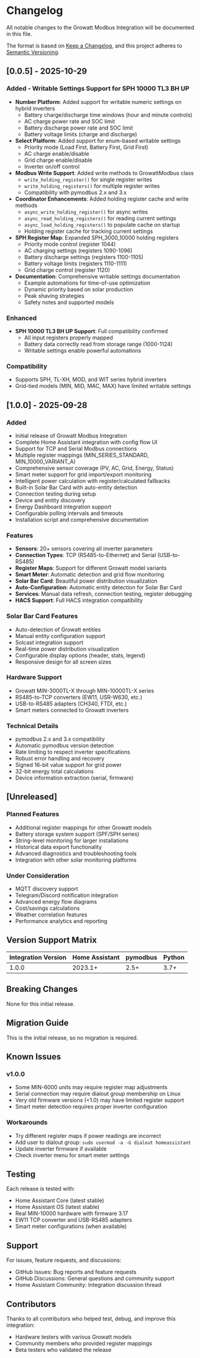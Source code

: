 # Changelog

All notable changes to the Growatt Modbus Integration will be documented in this file.

The format is based on [Keep a Changelog](https://keepachangelog.com/en/1.0.0/),
and this project adheres to [Semantic Versioning](https://semver.org/spec/v2.0.0.html).

## [0.0.5] - 2025-10-29

### Added - Writable Settings Support for SPH 10000 TL3 BH UP

- **Number Platform**: Added support for writable numeric settings on hybrid inverters
  - Battery charge/discharge time windows (hour and minute controls)
  - AC charge power rate and SOC limit
  - Battery discharge power rate and SOC limit
  - Battery voltage limits (charge and discharge)
- **Select Platform**: Added support for enum-based writable settings
  - Priority mode (Load First, Battery First, Grid First)
  - AC charge enable/disable
  - Grid charge enable/disable
  - Inverter on/off control
- **Modbus Write Support**: Added write methods to GrowattModbus class
  - `write_holding_register()` for single register writes
  - `write_holding_registers()` for multiple register writes
  - Compatibility with pymodbus 2.x and 3.x
- **Coordinator Enhancements**: Added holding register cache and write methods
  - `async_write_holding_register()` for async writes
  - `async_read_holding_registers()` for reading current settings
  - `async_load_holding_registers()` to populate cache on startup
  - Holding register cache for tracking current settings
- **SPH Register Map**: Expanded SPH_3000_10000 holding registers
  - Priority mode control (register 1044)
  - AC charging settings (registers 1090-1096)
  - Battery discharge settings (registers 1100-1105)
  - Battery voltage limits (registers 1110-1111)
  - Grid charge control (register 1120)
- **Documentation**: Comprehensive writable settings documentation
  - Example automations for time-of-use optimization
  - Dynamic priority based on solar production
  - Peak shaving strategies
  - Safety notes and supported models

### Enhanced

- **SPH 10000 TL3 BH UP Support**: Full compatibility confirmed
  - All input registers properly mapped
  - Battery data correctly read from storage range (1000-1124)
  - Writable settings enable powerful automations

### Compatibility

- Supports SPH, TL-XH, MOD, and WIT series hybrid inverters
- Grid-tied models (MIN, MID, MAC, MAX) have limited writable settings

## [1.0.0] - 2025-09-28

### Added

- Initial release of Growatt Modbus Integration
- Complete Home Assistant integration with config flow UI
- Support for TCP and Serial Modbus connections
- Multiple register mappings (MIN_SERIES_STANDARD, MIN_10000_VARIANT_A)
- Comprehensive sensor coverage (PV, AC, Grid, Energy, Status)
- Smart meter support for grid import/export monitoring
- Intelligent power calculation with register/calculated fallbacks
- Built-in Solar Bar Card with auto-entity detection
- Connection testing during setup
- Device and entity discovery
- Energy Dashboard integration support
- Configurable polling intervals and timeouts
- Installation script and comprehensive documentation

### Features

- **Sensors**: 20+ sensors covering all inverter parameters
- **Connection Types**: TCP (RS485-to-Ethernet) and Serial (USB-to-RS485)
- **Register Maps**: Support for different Growatt model variants
- **Smart Meter**: Automatic detection and grid flow monitoring
- **Solar Bar Card**: Beautiful power distribution visualization
- **Auto-Configuration**: Automatic entity detection for Solar Bar Card
- **Services**: Manual data refresh, connection testing, register debugging
- **HACS Support**: Full HACS integration compatibility

### Solar Bar Card Features

- Auto-detection of Growatt entities
- Manual entity configuration support
- Solcast integration support
- Real-time power distribution visualization
- Configurable display options (header, stats, legend)
- Responsive design for all screen sizes

### Hardware Support

- Growatt MIN-3000TL-X through MIN-10000TL-X series
- RS485-to-TCP converters (EW11, USR-W630, etc.)
- USB-to-RS485 adapters (CH340, FTDI, etc.)
- Smart meters connected to Growatt inverters

### Technical Details

- pymodbus 2.x and 3.x compatibility
- Automatic pymodbus version detection
- Rate limiting to respect inverter specifications
- Robust error handling and recovery
- Signed 16-bit value support for grid power
- 32-bit energy total calculations
- Device information extraction (serial, firmware)

## [Unreleased]

### Planned Features

- Additional register mappings for other Growatt models
- Battery storage system support (SPF/SPH series)
- String-level monitoring for larger installations
- Historical data export functionality
- Advanced diagnostics and troubleshooting tools
- Integration with other solar monitoring platforms

### Under Consideration

- MQTT discovery support
- Telegram/Discord notification integration
- Advanced energy flow diagrams
- Cost/savings calculations
- Weather correlation features
- Performance analytics and reporting

## Version Support Matrix


| Integration Version | Home Assistant | pymodbus | Python |
| --------------------- | ---------------- | ---------- | -------- |
| 1.0.0               | 2023.1+        | 2.5+     | 3.7+   |

## Breaking Changes

None for this initial release.

## Migration Guide

This is the initial release, so no migration is required.

## Known Issues

### v1.0.0

- Some MIN-6000 units may require register map adjustments
- Serial connection may require dialout group membership on Linux
- Very old firmware versions (<1.0) may have limited register support
- Smart meter detection requires proper inverter configuration

### Workarounds

- Try different register maps if power readings are incorrect
- Add user to dialout group: `sudo usermod -a -G dialout homeassistant`
- Update inverter firmware if available
- Check inverter menu for smart meter settings

## Testing

Each release is tested with:

- Home Assistant Core (latest stable)
- Home Assistant OS (latest stable)
- Real MIN-10000 hardware with firmware 3.17
- EW11 TCP converter and USB-RS485 adapters
- Smart meter configurations (when available)

## Support

For issues, feature requests, and discussions:

- GitHub Issues: Bug reports and feature requests
- GitHub Discussions: General questions and community support
- Home Assistant Community: Integration discussion thread

## Contributors

Thanks to all contributors who helped test, debug, and improve this integration:

- Hardware testers with various Growatt models
- Community members who provided register mappings
- Beta testers who validated the release
